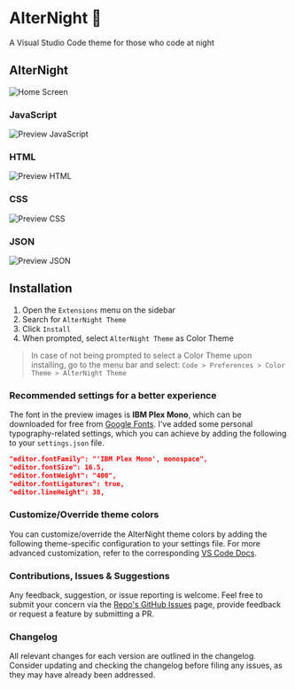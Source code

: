 # AlterNight 🌠

A Visual Studio Code theme for those who code at night

## AlterNight

![Home Screen](https://rawcdn.githack.com/spaceinvadev/alternight-vscode-theme/e67c5de6cca3ef7a4895e4320d54b1fa6ff74e9d/preview-sidebar.png)

### JavaScript

![Preview JavaScript](https://rawcdn.githack.com/spaceinvadev/alternight-vscode-theme/e67c5de6cca3ef7a4895e4320d54b1fa6ff74e9d/preview-javascript.png)

### HTML

![Preview HTML](https://rawcdn.githack.com/spaceinvadev/alternight-vscode-theme/e67c5de6cca3ef7a4895e4320d54b1fa6ff74e9d/preview-html.png)

### CSS

![Preview CSS](https://rawcdn.githack.com/spaceinvadev/alternight-vscode-theme/e67c5de6cca3ef7a4895e4320d54b1fa6ff74e9d/preview-css.png)

### JSON

![Preview JSON](https://rawcdn.githack.com/spaceinvadev/alternight-vscode-theme/e67c5de6cca3ef7a4895e4320d54b1fa6ff74e9d/preview-json.png)

## Installation

1. Open the `Extensions` menu on the sidebar
2. Search for `AlterNight Theme`
3. Click `Install`
4. When prompted, select `AlterNight Theme` as Color Theme

> In case of not being prompted to select a Color Theme upon installing, go to the menu bar and select: `Code > Preferences > Color Theme > AlterNight Theme`

### Recommended settings for a better experience

The font in the preview images is **IBM Plex Mono**, which can be downloaded for free from [Google Fonts](https://fonts.google.com/). I've added some personal typography-related settings, which you can achieve by adding the following to your `settings.json` file.

```json
"editor.fontFamily": "'IBM Plex Mono', monospace",
"editor.fontSize": 16.5,
"editor.fontWeight": "400",
"editor.fontLigatures": true,
"editor.lineHeight": 38,
```

### Customize/Override theme colors

You can customize/override the AlterNight theme colors by adding the following theme-specific configuration to your settings file. For more advanced customization, refer to the corresponding [VS Code Docs](https://code.visualstudio.com/docs/getstarted/themes#_customizing-a-color-theme).

### Contributions, Issues & Suggestions

Any feedback, suggestion, or issue reporting is welcome. Feel free to submit your concern via the [Repo's GitHub Issues](https://github.com/spaceinvadev/alternight-vscode-theme/issues) page, provide feedback or request a feature by submitting a PR.

### Changelog

All relevant changes for each version are outlined in the changelog. Consider updating and checking the changelog before filing any issues, as they may have already been addressed.
